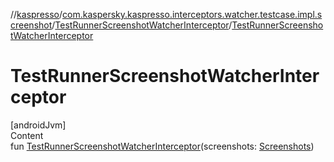 //[kaspresso](../../index.md)/[com.kaspersky.kaspresso.interceptors.watcher.testcase.impl.screenshot](../index.md)/[TestRunnerScreenshotWatcherInterceptor](index.md)/[TestRunnerScreenshotWatcherInterceptor](-test-runner-screenshot-watcher-interceptor.md)



# TestRunnerScreenshotWatcherInterceptor  
[androidJvm]  
Content  
fun [TestRunnerScreenshotWatcherInterceptor](-test-runner-screenshot-watcher-interceptor.md)(screenshots: [Screenshots](../../com.kaspersky.kaspresso.device.screenshots/-screenshots/index.md))  



